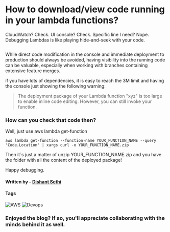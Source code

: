 # How to download/view code running in your lambda functions?

CloudWatch? Check. UI console? Check. Specific line I need? Nope. Debugging Lambdas is like playing hide-and-seek with your code.

<figure><img src="https://i.ibb.co/Kxr12nd/Screenshot-2024-01-15-at-11-56-50-PM.png" alt=""><figcaption></figcaption></figure>

While direct code modification in the console and immediate deployment to production should always be avoided, having visibility into the running code can be valuable, especially when working with branches containing extensive feature merges.

if you have lots of dependencies, it is easy to reach the 3M limit and having the console just showing the following warning:

> The deployment package of your Lambda function "xyz" is too large to enable inline code editing. However, you can still invoke your function.

### How can you check that code then?

Well, just use aws lambda get-function

```
aws lambda get-function --function-name YOUR_FUNCTION_NAME --query 'Code.Location' | xargs curl -o YOUR_FUNCTION_NAME.zip
```

Then it´s just a matter of unzip YOUR_FUNCTION_NAME.zip and you have the folder with all the content of the deployed package!

Happy debugging.

#### Written by - [Dishant Sethi](https://linkedin.com/in/dishantsethi)

#### Tags

<a>
<img alt="AWS" src="https://img.shields.io/badge/AWS-8A2BE2" />
<a>
<img alt="Devops" src="https://img.shields.io/badge/Devops-8A2BE2" />
</a>

### Enjoyed the blog? If so, you'll appreciate collaborating with the minds behind it as well.